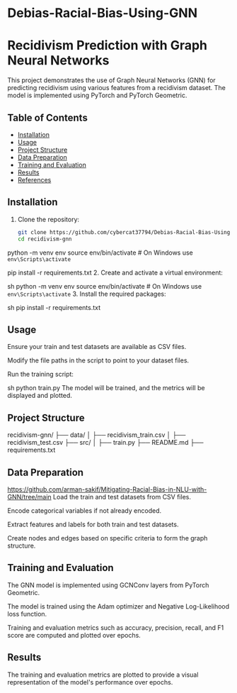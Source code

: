 # Debias-Racial-Bias-Using-GNN
# Recidivism Prediction with Graph Neural Networks

This project demonstrates the use of Graph Neural Networks (GNN) for predicting recidivism using various features from a recidivism dataset. The model is implemented using PyTorch and PyTorch Geometric.

## Table of Contents

- [Installation](#installation)
- [Usage](#usage)
- [Project Structure](#project-structure)
- [Data Preparation](#data-preparation)
- [Training and Evaluation](#training-and-evaluation)
- [Results](#results)
- [References](#references)

## Installation

1. Clone the repository:
   ```sh
   git clone https://github.com/cybercat37794/Debias-Racial-Bias-Using-GNN.git
   cd recidivism-gnn

python -m venv env
source env/bin/activate  # On Windows use `env\Scripts\activate`

pip install -r requirements.txt
2. Create and activate a virtual environment:

sh
python -m venv env
source env/bin/activate  # On Windows use `env\Scripts\activate`
3. Install the required packages:

sh
pip install -r requirements.txt
## Usage
Ensure your train and test datasets are available as CSV files.

Modify the file paths in the script to point to your dataset files.

Run the training script:

sh
python train.py
The model will be trained, and the metrics will be displayed and plotted.

## Project Structure
recidivism-gnn/
├── data/
│   ├── recidivism_train.csv
│   ├── recidivism_test.csv
├── src/
│   ├── train.py
├── README.md
├── requirements.txt

## Data Preparation
https://github.com/arman-sakif/Mitigating-Racial-Bias-in-NLU-with-GNN/tree/main
Load the train and test datasets from CSV files.

Encode categorical variables if not already encoded.

Extract features and labels for both train and test datasets.

Create nodes and edges based on specific criteria to form the graph structure.

## Training and Evaluation
The GNN model is implemented using GCNConv layers from PyTorch Geometric.

The model is trained using the Adam optimizer and Negative Log-Likelihood loss function.

Training and evaluation metrics such as accuracy, precision, recall, and F1 score are computed and plotted over epochs.

## Results
The training and evaluation metrics are plotted to provide a visual representation of the model's performance over epochs.

